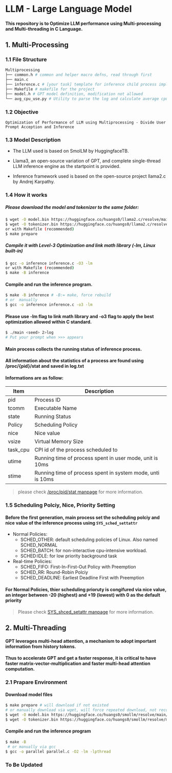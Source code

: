 # LLM - Large Language Model

#### This repository is to Optimize LLM performance using Multi-processing and Multi-threading in C Language.

## 1. Multi-Processing

### 1.1 File Structure

```bash
Multiprocessing
├── common.h # common and helper macro defns, read through first
├── main.c
├── inference.c # [your task] template for inference child process implementation
├── Makefile # makefile for the project
├── model.h # GPT model definition, modification not allowed
└── avg_cpu_use.py # Utility to parse the log and calculate average cpu usage
```

### 1.2 Objective

    Optimization of Performance of LLM using Multiprocessing - Divide User Prompt Acception and Inference

### 1.3 Model Description

- The LLM used is based on SmolLM by HuggingfaceTB.

- Llama3, an open-source variation of GPT, and complete single-thread LLM inference engine as the startpoint is provided.

- Inference framework used is based on the open-source project llama2.c by Andrej Karpathy.

### 1.4 How it works

##### Please download the model and tokenizer to the same folder:

```bash
$ wget -O model.bin https://huggingface.co/huangs0/llama2.c/resolve/main/model.bin
$ wget -O tokenizer.bin https://huggingface.co/huangs0/llama2.c/resolve/main/tokenizer.bin
or with Makefile (recommended)
$ make prepare
```

##### Compile it with Level-3 Optimization and link math library (-lm, Linux built-in)

```bash
$ gcc -o inference inference.c -O3 -lm
or with Makefile (recommended)
$ make -B inference

```

#### Compile and run the inference program.

```bash
$ make -B inference # -B:= make, force rebuild
# or  manually
$ gcc -o inference inference.c -o3 -lm
```

#### Please use -lm flag to link math library and -o3 flag to apply the best optimization allowed within C standard.

```bash
$ ./main <seed> 2>log
# Put your prompt when >>> appears

```

#### Main process collects the running status of inference process.

#### All information about the statistics of a process are found using /proc/{pid}/stat and saved in log.txt

#### Informations are as follow:

| Item     | Description                                                |
| -------- | ---------------------------------------------------------- |
| pid      | Process ID                                                 |
| tcomm    | Executable Name                                            |
| state    | Running Status                                             |
| Policy   | Scheduling Policy                                          |
| nice     | Nice value                                                 |
| vsize    | Virtual Memory Size                                        |
| task_cpu | CPI id of the process scheduled to                         |
| utime    | Running time of process spent in user mode, unit is 10ms   |
| stime    | Running time of process spent in system mode, unti is 10ms |

> please check [/proc/pid/stat manpage](https://man7.org/linux/man-pages/man5/proc_pid_stat.5.html) for more information.

### 1.5 Scheduling Polciy, Nice, Priority Setting

#### Before the first generation, main process set the scheduling polciy and nice value of the inference process using `SYS_sched_settattr`

- Normal Policies:
  - SCHED_OTHER: default scheduling policies of Linux. Also named SCHED_NORMAL
  - SCHED_BATCH: for non-interactive cpu-intensive workload.
  - SCHED:IDLE: for low priority background task
- Real-time Policies:
  - SCHED_FIFO: First-In-First-Out Policy with Preemption
  - SCHED_RR: Round-Robin Polciy
  - SCHED_DEADLINE: Earliest Deadline First with Preemption

#### For Normal Policies, thier scheduling prioruty is congifured via nice value, an integer between -20 (highest) and +19 (lowest) with 0 as the default priority

> Please check [SYS_shced_setattr manpage](https://man7.org/linux/man-pages/man2/sched_setattr.2.html) for more information.

## 2. Multi-Threading

#### GPT leverages multi-head attention, a mechanism to adopt important information from history tokens.

#### Thus to accelerate GPT and get a faster response, it is critical to have faster matrix-vector-multiplication and faster multi-head attention computation.

### 2.1 Prapare Environment

#### Download model files

```bash
$ make prepare # will download if not existed
# or manually download via wget, will force repeated download, not recommended
$ wget -O model.bin https://huggingface.co/huangs0/smollm/resolve/main/model.bin
$ wget -O tokenizer.bin https://huggingface.co/huangs0/smollm/resolve/main/tokenizer.bin
```

#### Compile and run the inference program

```bash
$ make -B
 # or manually via gcc
$ gcc -o parallel parallel.c -O2 -lm -lpthread
```

### To Be Updated
